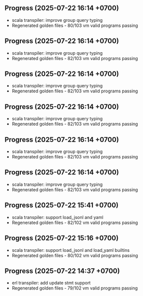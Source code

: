 ## Progress (2025-07-22 16:14 +0700)
- scala transpiler: improve group query typing
- Regenerated golden files - 80/103 vm valid programs passing

## Progress (2025-07-22 16:14 +0700)
- scala transpiler: improve group query typing
- Regenerated golden files - 82/103 vm valid programs passing

## Progress (2025-07-22 16:14 +0700)
- scala transpiler: improve group query typing
- Regenerated golden files - 82/103 vm valid programs passing

## Progress (2025-07-22 16:14 +0700)
- scala transpiler: improve group query typing
- Regenerated golden files - 82/103 vm valid programs passing

## Progress (2025-07-22 16:14 +0700)
- scala transpiler: improve group query typing
- Regenerated golden files - 82/103 vm valid programs passing

## Progress (2025-07-22 16:14 +0700)
- scala transpiler: improve group query typing
- Regenerated golden files - 82/103 vm valid programs passing

## Progress (2025-07-22 15:41 +0700)
- scala transpiler: support load_jsonl and yaml
- Regenerated golden files - 82/102 vm valid programs passing

## Progress (2025-07-22 15:16 +0700)
- scala transpiler: support load_jsonl and load_yaml builtins
- Regenerated golden files - 80/102 vm valid programs passing

## Progress (2025-07-22 14:37 +0700)
- erl transpiler: add update stmt support
- Regenerated golden files - 79/102 vm valid programs passing
